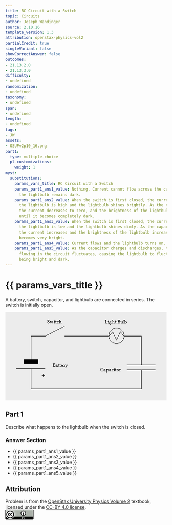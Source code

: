```yaml
---
title: RC Circuit with a Switch
topic: Circuits
author: Joseph Wandinger
source: 2.10.16
template_version: 1.3
attribution: openstax-physics-vol2
partialCredit: true
singleVariant: false
showCorrectAnswer: false
outcomes:
- 21.13.2.0
- 21.13.3.0
difficulty:
- undefined
randomization:
- undefined
taxonomy:
- undefined
span:
- undefined
length:
- undefined
tags:
- JW
assets:
- OSUPv2p10_16.png
part1:
  type: multiple-choice
  pl-customizations:
    weight: 1
myst:
  substitutions:
    params_vars_title: RC Circuit with a Switch
    params_part1_ans1_value: Nothing. Current cannot flow across the capacitor, so
      the lightbulb remains dark.
    params_part1_ans2_value: When the switch is first closed, the current through
      the lightbulb is high and the lightbulb shines brightly. As the capacitor charges,
      the current decreases to zero, and the brightness of the lightbulb decreases
      until it becomes completely dark.
    params_part1_ans3_value: When the switch is first closed, the current through
      the lightbulb is low and the lightbulb shines dimly. As the capacitor charges,
      the current increases and the brightness of the lightbulb increases until it
      becomes very bright.
    params_part1_ans4_value: Current flows and the lightbulb turns on.
    params_part1_ans5_value: As the capacitor charges and discharges, the current
      flowing in the circuit fluctuates, causing the lightbulb to fluctuate between
      being bright and dark.
---
```

# {{ params_vars_title }}
A battery, switch, capacitor, and lightbulb are connected in series.
The switch is initially open.

![A circuit with an open switch, a lightbulb, a capacitor, and a battery ](OSUPv2p10_16.png)

## Part 1

Describe what happens to the lightbulb when the switch is closed.

### Answer Section

- {{ params_part1_ans1_value }}
- {{ params_part1_ans2_value }}
- {{ params_part1_ans3_value }}
- {{ params_part1_ans4_value }}
- {{ params_part1_ans5_value }}

## Attribution

Problem is from the [OpenStax University Physics Volume 2](https://openstax.org/details/books/university-physics-volume-2) textbook, licensed under the [CC-BY 4.0 license](https://creativecommons.org/licenses/by/4.0/).<br>![Image representing the Creative Commons 4.0 BY license.](https://raw.githubusercontent.com/firasm/bits/master/by.png)